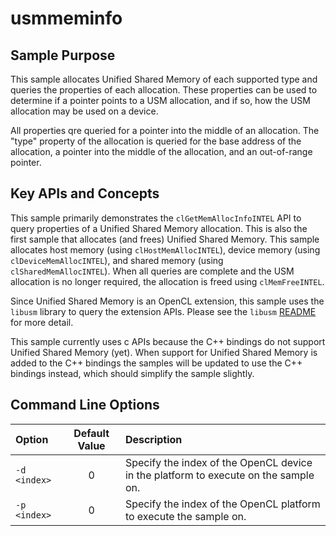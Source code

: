 # usmmeminfo

## Sample Purpose

This sample allocates Unified Shared Memory of each supported type and queries the properties of each allocation.
These properties can be used to determine if a pointer points to a USM allocation, and if so, how the USM allocation may be used on a device.

All properties qre queried for a pointer into the middle of an allocation.
The "type" property of the allocation is queried for the base address of the allocation, a pointer into the middle of the allocation, and an out-of-range pointer.

## Key APIs and Concepts

This sample primarily demonstrates the `clGetMemAllocInfoINTEL` API to query properties of a Unified Shared Memory allocation.
This is also the first sample that allocates (and frees) Unified Shared Memory.
This sample allocates host memory (using `clHostMemAllocINTEL`), device memory (using `clDeviceMemAllocINTEL`), and shared memory (using `clSharedMemAllocINTEL`).
When all queries are complete and the USM allocation is no longer required, the allocation is freed using `clMemFreeINTEL`.

Since Unified Shared Memory is an OpenCL extension, this sample uses the `libusm` library to query the extension APIs.
Please see the `libusm` [README](../libusm/README.md) for more detail.

This sample currently uses c APIs because the C++ bindings do not support Unified Shared Memory (yet).
When support for Unified Shared Memory is added to the C++ bindings the samples will be updated to use the C++ bindings instead, which should simplify the sample slightly.

## Command Line Options

| Option | Default Value | Description |
|:--|:-:|:--|
| `-d <index>` | 0 | Specify the index of the OpenCL device in the platform to execute on the sample on.
| `-p <index>` | 0 | Specify the index of the OpenCL platform to execute the sample on.
